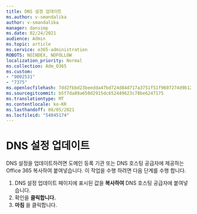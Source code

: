 ```yaml
---
title: DNS 설정 업데이트
ms.author: v-smandalika
author: v-smandalika
manager: dansimp
ms.date: 02/24/2021
audience: Admin
ms.topic: article
ms.service: o365-administration
ROBOTS: NOINDEX, NOFOLLOW
localization_priority: Normal
ms.collection: Adm_O365
ms.custom:
- "9002531"
- "7375"
ms.openlocfilehash: 7dd2fbbd23beedda47bd724d84d717a3751f51f9607274d9b124f14463cf4b50
ms.sourcegitcommit: b5f7da89a650d2915dc652449623c78be6247175
ms.translationtype: MT
ms.contentlocale: ko-KR
ms.lasthandoff: 08/05/2021
ms.locfileid: "54045174"
---
```

# <a name="update-dns-settings"></a>DNS 설정 업데이트

DNS 설정을 업데이트하려면 도메인 등록 기관 또는 DNS 호스팅 공급자에 제공하는 Office 365 복사하여 붙여넣습니다. 이 작업을 수행 하려면 다음 단계를 수행 합니다.

1. DNS 설정 업데이트 페이지에 표시된 값을 **복사하여** DNS 호스팅 공급자에 붙여넣습니다.
2. 확인을 **클릭합니다.**
3. **마침** 을 클릭합니다.